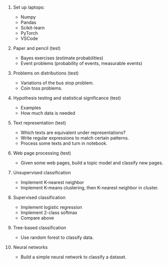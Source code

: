 1. Set up laptops: 
    * Numpy
    * Pandas
    * Scikit-learn
    * PyTorch
    * VSCode

1. Paper and pencil (test)
    * Bayes exercises (estimate probabilities)
    * Event problems (probability of events, measurable events)

1. Problems on distributions (test)
    * Variations of the bus stop problem. 
    * Coin toss problems.

1. Hypothesis testing and statistical significance (test)
    * Examples
    * How much data is needed 

1. Text representation (test)
    * Which texts are equivalent under representations?
    * Write regular expressions to match certain patterns.
    * Process some texts and turn in notebook. 

1. Web page processing (test)
    * Given some web pages, build a topic model and classify new pages.

1. Unsupervised classification
    * Implement K-nearest neighbor
    * Implement K-means clustering, then K-nearest neighbor in cluster. 

1. Supervised classification
    * Implement logistic regression
    * Implement 2-class softmax
    * Compare above

1. Tree-based classification
    * Use random forest to classify data. 

1. Neural networks
    * Build a simple neural network to classify a dataset. 

